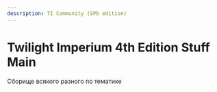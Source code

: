 ```yaml
---
description: TI Community (SPb edition)
---
```


# Twilight Imperium 4th Edition Stuff Main

Сборище всякого разного по тематике



